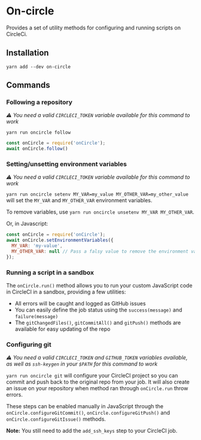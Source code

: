 # On-circle

Provides a set of utility methods for configuring and running scripts on
CircleCi.

## Installation

`yarn add --dev on-circle`

## Commands

### Following a repository

_⚠ You need a valid `CIRCLECI_TOKEN` variable available for this command to
work_

`yarn run oncircle follow`

```js
const onCircle = require('onCircle');
await onCircle.follow()
```

### Setting/unsetting environment variables

_⚠ You need a valid `CIRCLECI_TOKEN` variable available for this command to
work_

`yarn run oncircle setenv MY_VAR=my_value MY_OTHER_VAR=my_other_value` will set
the `MY_VAR` and `MY_OTHER_VAR` environment variables.

To remove variables, use `yarn run oncircle unsetenv MY_VAR MY_OTHER_VAR`.

Or, in Javascript:

```js
const onCircle = require('onCircle');
await onCircle.setEnvironmentVariables({
  MY_VAR: 'my-value',
  MY_OTHER_VAR: null // Pass a falsy value to remove the environment value
});
```

### Running a script in a sandbox

The `onCircle.run()` method allows you to run your custom JavaScript code in
CircleCI in a sandbox, providing a few utilities:

- All errors will be caught and logged as GitHub issues
- You can easily define the job status using the `success(message)` and
  `failure(message)`
- The `gitChangedFiles()`, `gitCommitAll()` and `gitPush()` methods are
  available for easy updating of the repo

### Configuring git

_⚠ You need a valid `CIRCLECI_TOKEN` and `GITHUB_TOKEN` variables available, as
well as `ssh-keygen` in your `$PATH` for this command to work_

`yarn run oncircle git` will configure your CircleCI project so you can commit
and push back to the original repo from your job. It will also create an issue
on your repository when method ran through `onCircle.run` throw errors.

These steps can be enabled manually in JavaScript through the
`onCircle.configureGitCommit()`, `onCircle.configureGitPush()` and
`onCircle.configureGitIssue()` methods.

**Note:** You still need to add the `add_ssh_keys` step to your CircleCI job.

